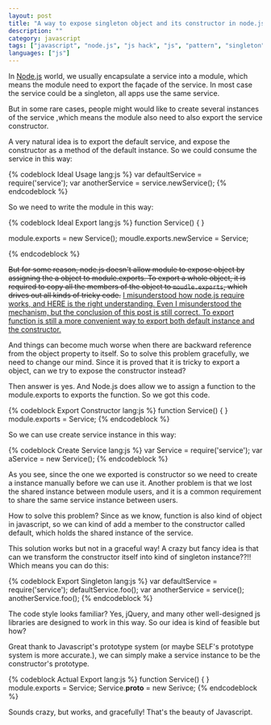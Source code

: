```yaml
---
layout: post
title: "A way to expose singleton object and its constructor in node.js"
description: ""
category: javascript
tags: ["javascript", "node.js", "js hack", "js", "pattern", "singleton", "module", "exports"]
languages: ["js"]
---
```


In [Node.js](nodejs.org) world, we usually encapsulate a service into a module, which means the module need to export the façade of the service. In most case the service could be a singleton, all apps use the same service.

But in some rare cases, people might would like to create several instances of the service ,which means the module also need to also export the service constructor.

A very natural idea is to export the default service, and expose the constructor as a method of the default instance. So we could consume the service in this way:

{% codeblock Ideal Usage lang:js %}
var defaultService = require('service');
var anotherService = service.newService();
{% endcodeblock %}

So we need to write the module in this way:

{% codeblock Ideal Export lang:js %}
function Service() { }

module.exports = new Service();
moudle.exports.newService = Service;

{% endcodeblock %}

<del>But for some reason, node.js doesn't allow module to expose object by assigning the a object to module.exports. 
To export a whole object, it is required to copy all the members of the object to `moudle.exports`, which drives out all kinds of tricky code.</del>
<ins>I misunderstood how node.js require works, and [HERE](/blog/2012/04/20/exports_vs_module_exports_in_node_js) is the right understanding. Even I misunderstood the mechanism, but the conclusion of this post is still correct. To export function is still a more convenient way to export both default instance and the constructor.</ins>

And things can become much worse when there are backward reference from the object property to itself.
So to solve this problem gracefully, we need to change our mind.
Since it is proved that it is tricky to export a object, can we try to expose the constructor instead?

Then answer is yes. And Node.js does allow we to assign a function to the module.exports to exports the function. 
So we got this code.

{% codeblock Export Constructor lang:js %}
function Service() { }
module.exports = Service;
{% endcodeblock %}

So we can use create service instance in this way:

{% codeblock Create Service lang:js %}
var Service = require('service');
var aService = new Service();
{% endcodeblock %}

As you see, since the one we exported is constructor so we need to create a instance manually before we can use it. Another problem is that we lost the shared instance between module users, and it is a common requirement to share the same service instance between users.

How to solve this problem? Since as we know, function is also kind of object in javascript, so we can kind of add a member to the constructor called default, which holds the shared instance of the service.

This solution works but not in a graceful way! A crazy but fancy idea is that can we transform the constructor itself into kind of singleton instance??!! Which means you can do this:

{% codeblock Export Singleton lang:js %}
var defaultService = require('service');
defaultService.foo();
var anotherService = service();
anotherService.foo();
{% endcodeblock %}

The code style looks familiar? Yes, jQuery, and many other well-designed js libraries are designed to work in this way. 
So our idea is kind of feasible but how?

Great thank to Javascript's prototype system (or maybe SELF's prototype system is more accurate.), we can simply make a service instance to be the constructor's prototype.

{% codeblock Actual Export lang:js %}
function Service() { }
module.exports = Service;
Service.__proto__ = new Serivce;
{% endcodeblock %}

Sounds crazy, but works, and gracefully! That's the beauty of Javascript.